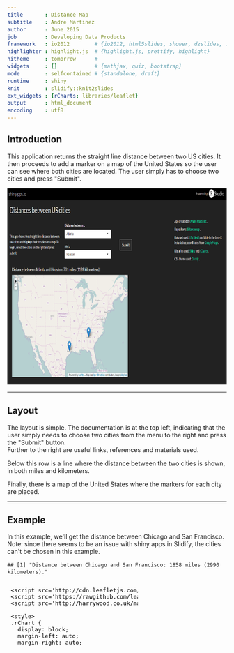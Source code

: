 ```yaml
---
title       : Distance Map
subtitle    : Andre Martinez
author      : June 2015
job         : Developing Data Products
framework   : io2012        # {io2012, html5slides, shower, dzslides, ...}
highlighter : highlight.js  # {highlight.js, prettify, highlight}
hitheme     : tomorrow      # 
widgets     : []            # {mathjax, quiz, bootstrap}
mode        : selfcontained # {standalone, draft}
runtime     : shiny
knit        : slidify::knit2slides
ext_widgets : {rCharts: libraries/leaflet}
output      : html_document
encoding    : utf8
---
```


## Introduction

This application returns the straight line distance between two US cities. It then proceeds to add a marker on a map of the United States so the user can see where both cities are located. The user simply has to choose two cities and press "Submit".

<img height='450' src='assets/img/sample-image1.png' />


--- 
## Layout

The layout is simple. The documentation is at the top left, indicating that the user simply needs to choose two cities from the menu to the right and press the "Submit" button.  
Further to the right are useful links, references and materials used.  

Below this row is a line where the distance between the two cities is shown, in both miles and kilometers.  

Finally, there is a map of the United States where the markers for each city are placed.


---
## Example

In this example, we'll get the distance between Chicago and San Francisco.
Note: since there seems to be an issue with shiny apps in Slidify, the cities can't be chosen in this example.


```
## [1] "Distance between Chicago and San Francisco: 1858 miles (2990 kilometers)."
```

<iframe srcdoc=' &lt;!doctype HTML&gt;
&lt;meta charset = &#039;utf-8&#039;&gt;
&lt;html&gt;
  &lt;head&gt;
    &lt;link rel=&#039;stylesheet&#039; href=&#039;http://cdn.leafletjs.com/leaflet-0.5.1/leaflet.css&#039;&gt;
    
    &lt;script src=&#039;http://cdn.leafletjs.com/leaflet-0.5.1/leaflet.js&#039; type=&#039;text/javascript&#039;&gt;&lt;/script&gt;
    &lt;script src=&#039;https://rawgithub.com/leaflet-extras/leaflet-providers/gh-pages/leaflet-providers.js&#039; type=&#039;text/javascript&#039;&gt;&lt;/script&gt;
    &lt;script src=&#039;http://harrywood.co.uk/maps/examples/leaflet/leaflet-plugins/layer/vector/KML.js&#039; type=&#039;text/javascript&#039;&gt;&lt;/script&gt;
    
    &lt;style&gt;
    .rChart {
      display: block;
      margin-left: auto; 
      margin-right: auto;
      width: 750px;
      height: 400px;
    }  
    &lt;/style&gt;
    
  &lt;/head&gt;
  &lt;body &gt;
    
    &lt;div id = &#039;chartaac37abb3f&#039; class = &#039;rChart leaflet&#039;&gt;&lt;/div&gt;    
    &lt;script&gt;
  var spec = {
 &quot;dom&quot;: &quot;chartaac37abb3f&quot;,
&quot;width&quot;:            750,
&quot;height&quot;:            400,
&quot;urlTemplate&quot;: &quot;http://{s}.tile.osm.org/{z}/{x}/{y}.png&quot;,
&quot;layerOpts&quot;: {
 &quot;attribution&quot;: &quot;Map data&lt;a href=\&quot;http://openstreetmap.org\&quot;&gt;OpenStreetMap&lt;/a&gt;\n         contributors, Imagery&lt;a href=\&quot;http://mapbox.com\&quot;&gt;MapBox&lt;/a&gt;&quot; 
},
&quot;center&quot;: [             37,            -95 ],
&quot;zoom&quot;:              4,
&quot;id&quot;: &quot;chartaac37abb3f&quot; 
}

  var map = L.map(spec.dom, spec.mapOpts)
  
    map.setView(spec.center, spec.zoom);

    if (spec.provider){
      L.tileLayer.provider(spec.provider).addTo(map)    
    } else {
		  L.tileLayer(spec.urlTemplate, spec.layerOpts).addTo(map)
    }
     
    L
  .marker([
   41.8,
 -87.7 
])
  .addTo( map )
  .bindPopup(&quot;Chicago&quot;)
L
  .marker([
 37.779,
-122.42 
])
  .addTo( map )
  .bindPopup(&quot;San Francisco&quot;)
    
    
    
    
    if (spec.circle2){
      for (var c in spec.circle2){
        var circle = L.circle(c.center, c.radius, c.opts)
         .addTo(map);
      }
    }
    
    
    
    
    
   
   
   
&lt;/script&gt;
    
    &lt;script&gt;&lt;/script&gt;    
  &lt;/body&gt;
&lt;/html&gt; ' scrolling='no' frameBorder='0' seamless class='rChart  leaflet  ' id='iframe-chartaac37abb3f'> </iframe>
 <style>iframe.rChart{ width: 100%; height: 400px;}</style>


---
## Future Improvements


These are some of the possible improvements that can be added to an application like this:  
<br />  

* Create a line that connects both cities/markers.  
    * Problem: requires heavy use of JSON.  
    * Possible solution: use other mapping libraries.
    
<br />
  
* Add more cities.  
    * Problem: This app uses two data sets, one with the [distances between cities](http://stat.ethz.ch/R-manual/R-devel/library/datasets/html/eurodist.html) and another with the coordinates for each city.  
    * Possible solution: create one data set with the coordinates for each city and calculate distances as they are needed.  
